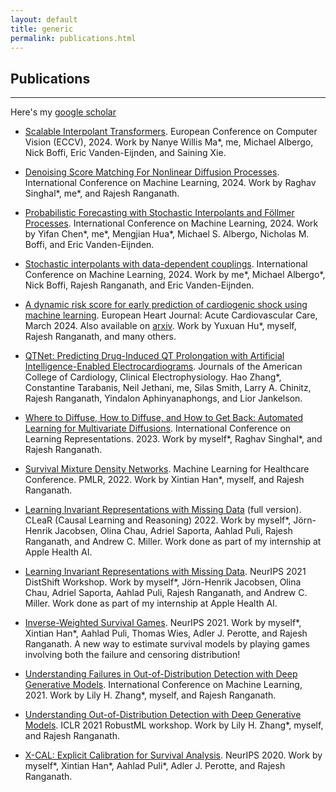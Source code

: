 ```yaml
---
layout: default
title: generic
permalink: publications.html
---
```


## Publications

* * * 

Here's my [google scholar](https://scholar.google.fr/citations?hl=en&user=-oKlMZUAAAAJ&view_op=list_works&sortby=pubdate)

<!--
* forthcoming: A Primer on Spurious Correlations in Out-of-distribution Generalization.
Forthcoming, 2024. Work by Aahlad Puli, Yoav wald, me, Maggie Makar, and Rajesh Ranganath.

* forthcoming: Does it really transport? A grounded validation of transportability and its application to EHR-based risk models for Coronary Artery Disease.
Forthcoming, 2024. Work by Shreyas Bhave\*, Aahlad Puli\*, me\*, Mert Ketenci, Noémie Elhadad, Adler Perotte and Rajesh Ranganath.
-->
* [Scalable Interpolant Transformers](https://arxiv.org/abs/2401.08740).
European Conference on Computer Vision (ECCV), 2024.
Work by Nanye Willis Ma\*, me, Michael Albergo, Nick Boffi, Eric Vanden-Eijnden, and Saining Xie.

*  [Denoising Score Matching For Nonlinear Diffusion Processes](https://arxiv.org/abs/2407.07998).
International Conference on Machine Learning, 2024.
Work by Raghav Singhal\*, me\*, and Rajesh Ranganath.

* [Probabilistic Forecasting with Stochastic Interpolants and Föllmer Processes](https://arxiv.org/abs/2403.13724).
International Conference on Machine Learning, 2024. 
Work by Yifan Chen\*, me\*, Mengjian Hua\*, Michael S. Albergo, Nicholas M. Boffi, and Eric Vanden-Eijnden.

* [Stochastic interpolants with data-dependent couplings](https://arxiv.org/abs/2310.03725).
International Conference on Machine Learning, 2024. 
Work by me\*, Michael Albergo\*, Nick Boffi, Rajesh Ranganath, and Eric Vanden-Eijnden.

* [A dynamic risk score for early prediction of cardiogenic shock using machine learning](https://academic.oup.com/ehjacc/advance-article/doi/10.1093/ehjacc/zuae037/7633877?utm_source=authortollfreelink&utm_campaign=ehjacc&utm_medium=email&guestAccessKey=6cc48bdf-d527-4bc1-ab47-a98c71cd0bcf). 
European Heart Journal: Acute Cardiovascular Care, March 2024. 
Also available on [arxiv](https://arxiv.org/abs/2303.12888). 
Work by Yuxuan Hu\*, myself, Rajesh Ranganath, and many others.

* [QTNet: Predicting Drug-Induced QT Prolongation with Artificial Intelligence-Enabled Electrocardiograms](https://papers.ssrn.com/sol3/papers.cfm?abstract_id=4554451).
Journals of the American College of Cardiology, Clinical Electrophysiology. Hao Zhang\*, Constantine Tarabanis, Neil Jethani, me, Silas Smith, Larry A. Chinitz, Rajesh Ranganath, Yindalon Aphinyanaphongs, and Lior Jankelson.

* [Where to Diffuse, How to Diffuse, and How to Get Back: Automated Learning for Multivariate Diffusions](https://arxiv.org/abs/2302.07261).
International Conference on Learning Representations. 2023.
Work by myself\*, Raghav Singhal\*, and Rajesh Ranganath.

* [Survival Mixture Density Networks](https://arxiv.org/pdf/2208.10759.pdf).
Machine Learning for Healthcare Conference. PMLR, 2022.
Work by Xintian Han\*, myself, and Rajesh Ranganath.

* [Learning Invariant Representations with Missing Data](https://arxiv.org/pdf/2112.00881.pdf) (full version). 
CLeaR (Causal Learning and Reasoning) 2022.
Work by myself\*, Jörn-Henrik Jacobsen, Olina Chau, Adriel Saporta, Aahlad Puli, Rajesh Ranganath, and Andrew C. Miller. Work done as
part of my internship at Apple Health AI.

* [Learning Invariant Representations with Missing Data](https://arxiv.org/pdf/2112.00881.pdf). NeurIPS 2021 DistShift Workshop. 
Work by myself\*, Jörn-Henrik Jacobsen, Olina Chau, Adriel Saporta, Aahlad Puli, Rajesh Ranganath, and Andrew C. Miller. Work done as
part of my internship at Apple Health AI.

* [Inverse-Weighted Survival Games](https://arxiv.org/pdf/2111.08175.pdf). NeurIPS 2021. 
Work by myself\*, Xintian Han\*, Aahlad Puli, Thomas Wies, Adler J. Perotte, and Rajesh Ranganath. A new way to estimate survival models by playing games involving both the failure and censoring distribution!

* [Understanding Failures in Out-of-Distribution Detection with Deep Generative Models](https://arxiv.org/pdf/2107.06908.pdf). 
International Conference on Machine Learning, 2021.
Work by Lily H. Zhang\*, myself, and Rajesh Ranganath.

* [Understanding Out-of-Distribution Detection with Deep Generative Models](https://sites.google.com/connect.hku.hk/robustml-2021/accepted-papers/paper-045). 
ICLR 2021 RobustML workshop. 
Work by Lily H. Zhang\*, myself, and Rajesh Ranganath.

* [X-CAL: Explicit Calibration for Survival Analysis](https://arxiv.org/pdf/2101.05346.pdf). 
NeurIPS 2020. 
Work by myself\*, Xintian Han\*, Aahlad Puli\*, Adler J. Perotte, and Rajesh Ranganath. 

